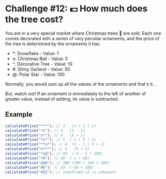 # Challenge #12: 💵 How much does the tree cost?

You are in a very special market where Christmas trees 🎄 are sold. Each one comes decorated with a series of very peculiar ornaments, and the price of the tree is determined by the ornaments it has.

- \*: Snowflake - Value: 1
- o: Christmas Ball - Value: 5
- ^: Decorative Tree - Value: 10
- #: Shiny Garland - Value: 50
- @: Polar Star - Value: 100

Normally, you would sum up all the values of the ornaments and that's it…

But, watch out! If an ornament is immediately to the left of another of greater value, instead of adding, its value is subtracted.

## Example

```javascript
calculatePrice("***"); // 3   (1 + 1 + 1)
calculatePrice("*o"); // 4   (5 - 1)
calculatePrice("o*"); // 6   (5 + 1)
calculatePrice("*o*"); // 5  (-1 + 5 + 1)
calculatePrice("**o*"); // 6  (1 - 1 + 5 + 1)
calculatePrice("o***"); // 8   (5 + 3)
calculatePrice("*o@"); // 94  (-5 - 1 + 100)
calculatePrice("*#"); // 49  (-1 + 50)
calculatePrice("@@@"); // 300 (100 + 100 + 100)
calculatePrice("#@"); // 50  (-50 + 100)
calculatePrice("#@Z"); // undefined (Z is unknown)
```
